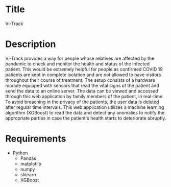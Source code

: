 # Title 

Vi-Track 

# Description 

Vi-Track provides a way for people whose relatives are affected by the pandemic to check and monitor the health and status of the infected patient. This would be extremely helpful for people as confirmed COVID 19 patients are kept in complete isolation and are not allowed to have visitors throughout their course of treatment. The setup consists of a hardware module equipped with sensors that read the vital signs of the patient and send the data to an online server. The data can be viewed and accessed through this web application by family members of the patient, in real-time. To avoid breaching in the privacy of the patients, the user data is deleted after regular time intervals. This web application utilizes a machine learning algorithm (XGBoost) to read the data and detect any anomalies to notify the appropriate parties in case the patient's health starts to deteriorate abruptly. 

# Requirements 

* Python 
	* Pandas
	* matplotlib
	* numpy
	* sklearn
	* XGBoost
